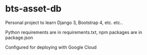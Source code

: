 # bts-asset-db
Personal project to learn Django 3, Bootstrap 4, etc. etc..

Python requirements are in requirements.txt, npm packages are in package.json

Configured for deploying with Google Cloud
